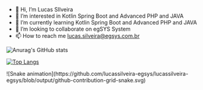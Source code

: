 - 👋 Hi, I’m Lucas SIlveira
- 👀 I’m interested in Kotlin Spring Boot and Advanced PHP and JAVA
- 🌱 I’m currently learning Kotlin Spring Boot and Advanced PHP and JAVA
- 💞️ I’m looking to collaborate on egSYS System
- 📫 How to reach me lucas.silveira@egsys.com.br

![Anurag's GitHub stats](https://github-readme-stats.vercel.app/api?username=lucassilveira-egsys&show_icons=true&theme=dark)

[![Top Langs](https://github-readme-stats.vercel.app/api/top-langs/?username=lucassilveira-egsys&langs_count=8&theme=dark)](https://github.com/anuraghazra/github-readme-stats)
<div>
    ![Snake animation](https://github.com/lucassilveira-egsys/lucassilveira-egsys/blob/output/github-contribution-grid-snake.svg)
</div>
<!---
lucassilveira-egsys/lucassilveira-egsys is a ✨ special ✨ repository because its `README.md` (this file) appears on your GitHub profile.
You can click the Preview link to take a look at your changes.
--->

